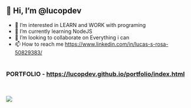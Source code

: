 ## 👋 Hi, I’m **@lucopdev**

  - 👀 I’m interested in LEARN and WORK with programing
  - 🌱 I’m currently learning NodeJS
  - 💞️ I’m looking to collaborate on Everything i can
  - 📫 How to reach me https://www.linkedin.com/in/lucas-s-rosa-50829383/
  <br><br>
  ### **PORTFOLIO** - https://lucopdev.github.io/portfolio/index.html
  <br><br>
  <img src="https://images.emojiterra.com/google/noto-emoji/v2.034/128px/1f468-1f4bb.png">


